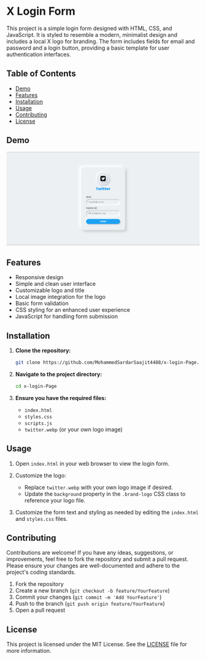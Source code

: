 # X Login Form

This project is a simple login form designed with HTML, CSS, and JavaScript. It is styled to resemble a modern, minimalist design and includes a local X logo for branding. The form includes fields for email and password and a login button, providing a basic template for user authentication interfaces.

## Table of Contents

- [Demo](#demo)
- [Features](#features)
- [Installation](#installation)
- [Usage](#usage)
- [Contributing](#contributing)
- [License](#license)

## Demo

![X Login Form](Preview.png)

## Features

- Responsive design
- Simple and clean user interface
- Customizable logo and title
- Local image integration for the logo
- Basic form validation
- CSS styling for an enhanced user experience
- JavaScript for handling form submission

## Installation

1. **Clone the repository:**

    ```sh
    git clone https://github.com/MohammedSardarSaajit4488/x-login-Page.git
    ```

2. **Navigate to the project directory:**

    ```sh
    cd x-login-Page
    ```

3. **Ensure you have the required files:**

    - `index.html`
    - `styles.css`
    - `scripts.js`
    - `twitter.webp` (or your own logo image)

## Usage

1. Open `index.html` in your web browser to view the login form.

2. Customize the logo:
   - Replace `twitter.webp` with your own logo image if desired.
   - Update the `background` property in the `.brand-logo` CSS class to reference your logo file.

3. Customize the form text and styling as needed by editing the `index.html` and `styles.css` files.

## Contributing

Contributions are welcome! If you have any ideas, suggestions, or improvements, feel free to fork the repository and submit a pull request. Please ensure your changes are well-documented and adhere to the project's coding standards.

1. Fork the repository
2. Create a new branch (`git checkout -b feature/YourFeature`)
3. Commit your changes (`git commit -m 'Add YourFeature'`)
4. Push to the branch (`git push origin feature/YourFeature`)
5. Open a pull request

## License

This project is licensed under the MIT License. See the [LICENSE](LICENSE) file for more information.
